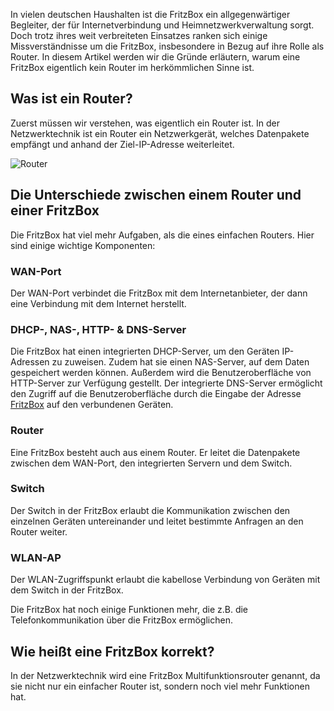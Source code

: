 In vielen deutschen Haushalten ist die FritzBox ein allgegenwärtiger Begleiter, der für Internetverbindung und Heimnetzwerkverwaltung sorgt. Doch trotz ihres weit verbreiteten Einsatzes ranken sich einige Missverständnisse um die FritzBox, insbesondere in Bezug auf ihre Rolle als Router. In diesem Artikel werden wir die Gründe erläutern, warum eine FritzBox eigentlich kein Router im herkömmlichen Sinne ist.

## Was ist ein Router?

Zuerst müssen wir verstehen, was eigentlich ein Router ist. In der Netzwerktechnik ist ein Router ein Netzwerkgerät, welches Datenpakete empfängt und anhand der Ziel-IP-Adresse weiterleitet. 

![Router](https://www.dipol.com.pl/dimages/pl/pict/n3510+.jpg)

## Die Unterschiede zwischen einem Router und einer FritzBox

Die FritzBox hat viel mehr Aufgaben, als die eines einfachen Routers. Hier sind einige wichtige Komponenten:

### WAN-Port
Der WAN-Port verbindet die FritzBox mit dem Internetanbieter, der dann eine Verbindung mit dem Internet herstellt.
### DHCP-, NAS-, HTTP- & DNS-Server
Die FritzBox hat einen integrierten DHCP-Server, um den Geräten IP-Adressen zu zuweisen. Zudem hat sie einen NAS-Server, auf dem Daten gespeichert werden können. Außerdem wird die Benutzeroberfläche von HTTP-Server zur Verfügung gestellt. Der integrierte DNS-Server ermöglicht den Zugriff auf die Benutzeroberfläche durch die Eingabe der Adresse [FritzBox](http://fritz.box) auf den verbundenen Geräten.
### Router
Eine FritzBox besteht auch aus einem Router. Er leitet die Datenpakete zwischen dem WAN-Port, den integrierten Servern und dem Switch.
### Switch
Der Switch in der FritzBox erlaubt die Kommunikation zwischen den einzelnen Geräten untereinander und leitet bestimmte Anfragen an den Router weiter.
### WLAN-AP
Der WLAN-Zugriffspunkt erlaubt die kabellose Verbindung von Geräten mit dem Switch in der FritzBox.

Die FritzBox hat noch einige Funktionen mehr, die z.B. die Telefonkommunikation über die FritzBox ermöglichen.

<script async src="https://pagead2.googlesyndication.com/pagead/js/adsbygoogle.js?client=ca-pub-4345167794535171"
     crossorigin="anonymous"></script>
<ins class="adsbygoogle"
     style="display:block; text-align:center;"
     data-ad-layout="in-article"
     data-ad-format="fluid"
     data-ad-client="ca-pub-4345167794535171"
     data-ad-slot="3774023272"></ins>
<script>
     (adsbygoogle = window.adsbygoogle || []).push({});
</script>

## Wie heißt eine FritzBox korrekt?

In der Netzwerktechnik wird eine FritzBox Multifunktionsrouter genannt, da sie nicht nur ein einfacher Router ist, sondern noch viel mehr Funktionen hat.